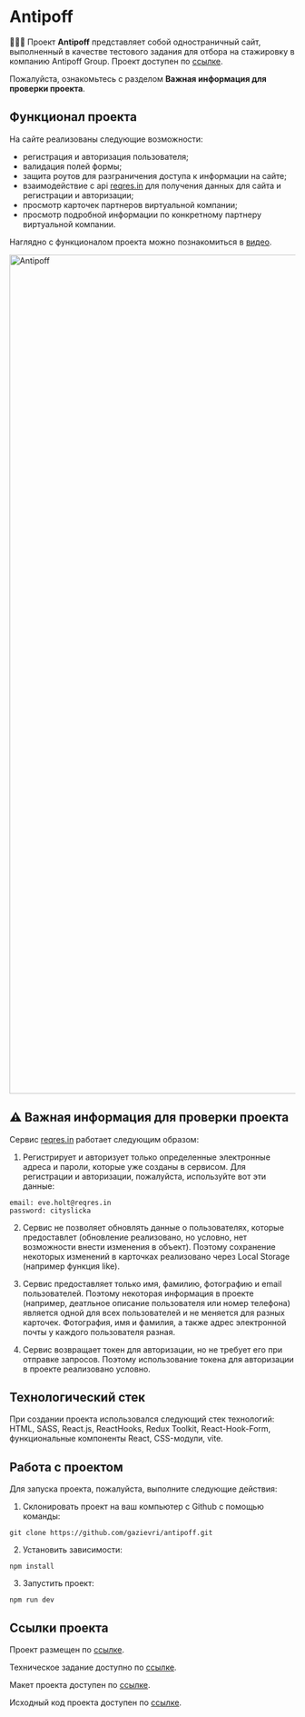 # Antipoff
👨🏻‍💻 Проект **Antipoff** представляет собой одностраничный сайт, выполненный в качестве тестового задания для отбора на стажировку в компанию Antipoff Group.
Проект доступен по [ссылке](https://lucky-granita-fa0c34.netlify.app/). 

Пожалуйста, ознакомьтесь с разделом **Важная информация для проверки проекта**.

## Функционал проекта
На сайте реализованы следующие возможности:

- регистрация и авторизация пользователя;
- валидация полей формы;
- защита роутов для разграничения доступа к информации на сайте;
- взаимодействие с api [reqres.in](https://reqres.in/) для получения данных для сайта и регистрации и авторизации;
- просмотр карточек партнеров виртуальной компании;
- просмотр подробной информации по конкретному партнеру виртуальной компании.

Наглядно c функционалом проекта можно познакомиться в [видео](https://youtu.be/wyLS8hsedkQ).

<img width="1477" alt="Antipoff" src="https://user-images.githubusercontent.com/96244317/236494968-52a34472-b65b-46e5-af76-d7a015b2d8c2.png">

## ⚠️ Важная информация для проверки проекта 

Сервис [reqres.in](https://reqres.in/) работает следующим образом:
1. Регистрирует и авторизует только определенные электронные адреса и пароли, которые уже созданы в сервисом. Для регистрации и авторизации, пожалуйста, используйте вот эти данные:

```
email: eve.holt@reqres.in
password: cityslicka
```
2. Сервис не позволяет обновлять данные о пользователях, которые предоставлет (обновление реализовано, но условно, нет возможности внести изменения в объект). Поэтому сохранение некоторых изменений в карточках реализовано через Local Storage (например функция like).

3. Сервис предоставляет только имя, фамилию, фотографию и email пользователей. Поэтому некоторая информация в проекте (например, деатльное описание пользователя или номер телефона) является одной для всех пользователей и не меняется для разных карточек. Фотография, имя и фамилия, а также адрес электронной почты у каждого пользователя разная. 

4. Сервис возвращает токен для авторизации, но не требует его при отправке запросов. Поэтому использование токена для авторизации в проекте реализовано условно.


## Технологический стек

При создании проекта использовался следующий стек технологий: HTML, SASS, React.js, ReactHooks, Redux Toolkit, React-Hook-Form, функциональные компоненты React, CSS-модули, vite.

## Работа с проектом

Для запуска проекта, пожалуйста, выполните следующие действия:

1. Склонировать проект на ваш компьютер с Github с помощью команды:

```
git clone https://github.com/gazievri/antipoff.git
```

2. Установить зависимости:

```
npm install
```

3. Запустить проект:

```
npm run dev
```

## Ссылки проекта

Проект размещен по [ссылке](https://lucky-granita-fa0c34.netlify.app/).

Техническое задание доступно по [ссылке](https://docs.google.com/document/d/1Zv2tPpmfqaDfx9-E2Z3M8CVuAaWajOkEPQ_o2oz4ATQ/edit?usp=sharing).

Макет проекта доступен по [ссылке](https://www.figma.com/file/Nw9TJYCeh8Tmi9cX3KxyqO/%D0%A2%D0%B5%D1%81%D1%82%D0%BE%D0%B2%D0%BE%D0%B5.-%D0%A4%D1%80%D0%BE%D0%BD%D1%82%D0%B5%D0%BD%D0%B4?t=TAs8vD14eL67lMTg-1).

Исходный код проекта доступен по [ссылке](https://github.com/gazievri/antipoff.git).
